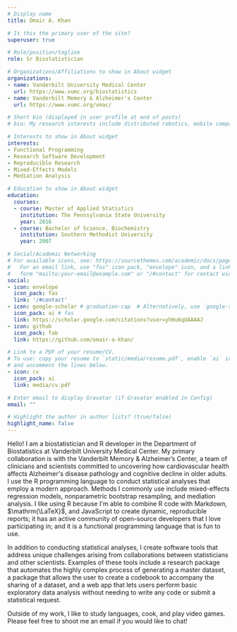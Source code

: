 ```yaml
---
# Display name
title: Omair A. Khan

# Is this the primary user of the site?
superuser: true

# Role/position/tagline
role: Sr Biostatistician

# Organizations/Affiliations to show in About widget
organizations:
- name: Vanderbilt University Medical Center
  url: https://www.vumc.org/biostatistics
- name: Vanderbilt Memory & Alzheimer's Center
  url: https://www.vumc.org/vmac/

# Short bio (displayed in user profile at end of posts)
# bio: My research interests include distributed robotics, mobile computing and programmable matter.

# Interests to show in About widget
interests:
- Functional Programming
- Research Software Development
- Reproducible Research
- Mixed-Effects Models
- Mediation Analysis

# Education to show in About widget
education:
  courses:
  - course: Master of Applied Statistics
    institution: The Pennsylvania State University
    year: 2016
  - course: Bachelor of Science, Biochemistry
    institution: Southern Methodist University
    year: 2007

# Social/Academic Networking
# For available icons, see: https://sourcethemes.com/academic/docs/page-builder/#icons
#   For an email link, use "fas" icon pack, "envelope" icon, and a link in the
#   form "mailto:your-email@example.com" or "/#contact" for contact widget.
social:
- icon: envelope
  icon_pack: fas
  link: '/#contact'
- icon: google-scholar # graduation-cap  # Alternatively, use `google-scholar` icon from `ai` icon pack
  icon_pack: ai # fas
  link: https://scholar.google.com/citations?user=yhHu6qUAAAAJ
- icon: github
  icon_pack: fab
  link: https://github.com/omair-a-khan/

# Link to a PDF of your resume/CV.
# To use: copy your resume to `static/media/resume.pdf`, enable `ai` icons in `params.toml`, 
# and uncomment the lines below.
- icon: cv
  icon_pack: ai
  link: media/cv.pdf

# Enter email to display Gravatar (if Gravatar enabled in Config)
email: ""

# Highlight the author in author lists? (true/false)
highlight_name: false
---
```


Hello! I am a biostatistician and R developer in the Department of Biostatistics at Vanderbilt University Medical Center. My primary collaboration is with the Vanderbilt Memory & Alzheimer’s Center, a team of clinicians and scientists committed to uncovering how cardiovascular health affects Alzheimer's disease pathology and cognitive decline in older adults. I use the R programming language to conduct statistical analyses that employ a modern approach. Methods I commonly use include mixed-effects regression models, nonparametric bootstrap resampling, and mediation analysis. I like using R because I'm able to combine R code with Markdown, $\mathrm{\LaTeX}$, and JavaScript to create dynamic, reproducible reports; it has an active community of open-source developers that I love participating in; and it is a functional programming language that is fun to use.
 
In addition to conducting statistical analyses, I create software tools that address unique challenges arising from collaborations between statisticians and other scientists. Examples of these tools include a research package that automates the highly complex process of generating a master dataset, a package that allows the user to create a codebook to accompany the sharing of a dataset, and a web app that lets users perform basic exploratory data analysis without needing to write any code or submit a statistical request.

Outside of my work, I like to study languages, cook, and play video games. Please feel free to shoot me an email if you would like to chat!
